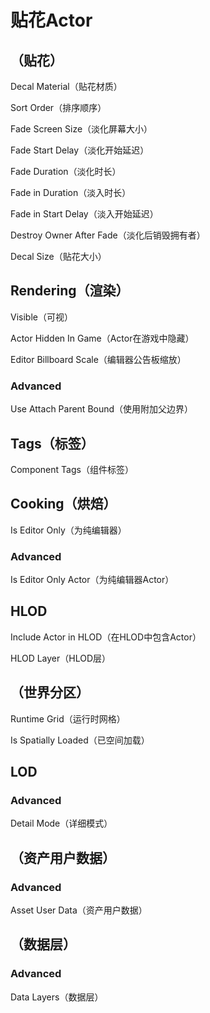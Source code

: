 # 贴花Actor
## <b>（贴花）</b>
Decal Material（贴花材质）
> 

Sort Order（排序顺序）
> 

Fade Screen Size（淡化屏幕大小）
> 

Fade Start Delay（淡化开始延迟）
> 

Fade Duration（淡化时长）
> 

Fade in Duration（淡入时长）
> 

Fade in Start Delay（淡入开始延迟）
> 

Destroy Owner After Fade（淡化后销毁拥有者）
> 

Decal Size（贴花大小）
> 

## <b>Rendering（渲染）</b>
Visible（可视）
> 

Actor Hidden In Game（Actor在游戏中隐藏）
> 

Editor Billboard Scale（编辑器公告板缩放）
> 

### Advanced
Use Attach Parent Bound（使用附加父边界）
> 

## <b>Tags（标签）</b>
Component Tags（组件标签）
> 

## <b>Cooking（烘焙）</b>
Is Editor Only（为纯编辑器）
> 

### Advanced
Is Editor Only Actor（为纯编辑器Actor）
> 

## <b>HLOD</b>
Include Actor in HLOD（在HLOD中包含Actor）
> 

HLOD Layer（HLOD层）
> 

## <b>（世界分区）</b>
Runtime Grid（运行时网格）
> 

Is Spatially Loaded（已空间加载）
> 

## <b>LOD</b>
### Advanced
Detail Mode（详细模式）
> 

## <b>（资产用户数据）</b>
### Advanced
Asset User Data（资产用户数据）
> 

## <b>（数据层）</b>
### Advanced
Data Layers（数据层）
> 
